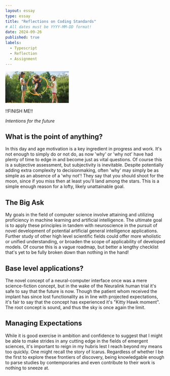 ```yaml
---
layout: essay
type: essay
title: "Reflections on Coding Standards"
# All dates must be YYYY-MM-DD format!
date: 2024-09-26
published: true
labels:
  - Typescript
  - Reflection
  - Assignment
---
```


<img width="200px" class="rounded float-start pe-4" src="../img/jumpingthruhoops.jpg">

!!FINISH ME!!

*Intentions for the future*

## What is the point of anything?

In this day and age motivation is a key ingredient in progress and work. It's not enough to simply do or not do, as now 'why' or 'why not' have had plenty of time to edge in and become just as vital questions. Of course this is a subjective assessment, but subjectivity is inevitable. Despite potentially adding extra complexity to decisionmaking, often 'why' may simply be as simple as an absence of a 'why not'! They say that you should shoot for the moon, since if you miss then at least you'll land among the stars. This is a simple enough reason for a lofty, likely unattainable goal.

## The Big Ask

My goals in the field of computer science involve attaining and utilizing proficiency in machine learning and artificial intelligence. The ultimate goal is to apply these principles in tandem with neuroscience in the pursuit of novel development of potential artificial general intelligence applications. Further study of other high level scientific fields could offer more wholistic or unified understanding, or broaden the scope of applicability of developed models. Of course this is a vague roadmap, but better a lengthy checklist that's yet to be fully broken down than nothing in the hand!

## Base level applications?

The novel concept of a neural-computer interface once was a mere science-fiction concept, but in the wake of the Neuralink human trial it's safe to say that the future is now. Though the patient whom received the implant has since lost functionality as in line with projected expectations, it's fair to say that the concept has experienced it's "Kitty Hawk moment". The root concept is sound, and thus the sky is once again the limit.

## Managing Expectations 

While it is good exercise in ambition and confidence to suggest that I might be able to make strides in any cutting edge in the fields of emergent sciences, it's important to reign in my hubris lest I reach beyond my means too quickly. One might recall the story of Icarus. Regardless of whether I be the first to explore these frontiers of discovery, being knowledgable enough to parse studies by contemporaries and even contribute to their work is nothing to sneeze at.
